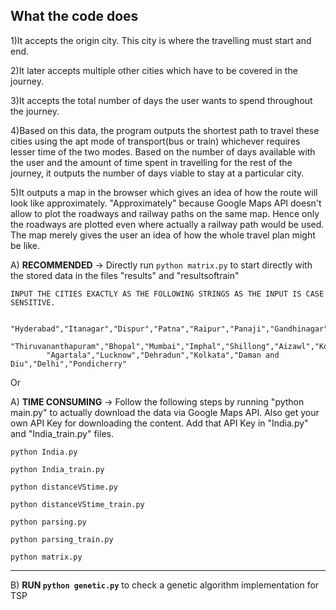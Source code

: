 ## What the code does

1)It accepts the origin city. This city is where the travelling must start and end.

2)It later accepts multiple other cities which have to be covered in the journey.
	
3)It accepts the total number of days the user wants to spend throughout the journey.
	
4)Based on this data, the program outputs the shortest path to travel these cities using the apt mode of transport(bus or train) whichever requires lesser time of the two modes. Based on the number of days available with the user and the amount of time spent in travelling for the rest of the journey, it outputs the number of days viable to stay at a particular city.
        
5)It outputs a map in the browser which gives an idea of how the route will look like approximately. "Approximately" because Google Maps API doesn't allow to plot the roadways and railway paths on the same map. Hence only the roadways are plotted even where actually a railway path would be used. The map merely gives the user an idea of how the whole travel plan might be like. 


A) **RECOMMENDED** -> Directly run `python matrix.py` to start directly with the stored data in the files "results" and "resultsoftrain"

    INPUT THE CITIES EXACTLY AS THE FOLLOWING STRINGS AS THE INPUT IS CASE SENSITIVE.

            "Hyderabad","Itanagar","Dispur","Patna","Raipur","Panaji","Gandhinagar","Chandigarh","Shimla","Srinagar","Ranchi","Bangalore",
            "Thiruvananthapuram","Bhopal","Mumbai","Imphal","Shillong","Aizawl","Kohima","Bhubaneshwar","Jaipur","Gangtok","Chennai",
            "Agartala","Lucknow","Dehradun","Kolkata","Daman and Diu","Delhi","Pondicherry"

Or

A) **TIME CONSUMING** -> Follow the following steps by running "python main.py" to actually download the data via Google Maps API. Also get your own API Key for downloading the content. Add that API Key in "India.py" and "India_train.py" files.

`python India.py`

`python India_train.py`

`python distanceVStime.py`

`python distanceVStime_train.py`

`python parsing.py`

`python parsing_train.py`

`python matrix.py`

--------------------------------------------------------------------

B) **RUN `python genetic.py`** to check a genetic algorithm implementation for TSP
